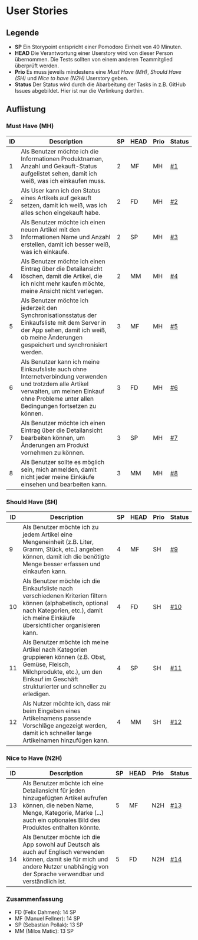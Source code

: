 # User Stories

## Legende

- **SP** Ein Storypoint entspricht einer Pomodoro Einheit von 40 Minuten.
- **HEAD** Die Verantwortung einer Userstory wird von dieser Person übernommen. Die Tests sollten von einem anderen Teammitglied
überprüft werden.
- **Prio** Es muss jeweils mindestens eine *Must Have (MH)*, *Should Have (SH)* und *Nice to have (N2H)* Userstory geben.
- **Status** Der Status wird durch die Abarbeitung der Tasks in z.B. GitHub Issues abgebildet. Hier ist nur die Verlinkung dorthin.

## Auflistung

### Must Have (MH)

| ID  | Description                                                                                                                                                                                                                                                | SP  | HEAD | Prio | Status                                                                                        |
| --- | ---------------------------------------------------------------------------------------------------------------------------------------------------------------------------------------------------------------------------------------------------------- | --- | ---- | ---- | --------------------------------------------------------------------------------------------- |
| 1   | Als Benutzer möchte ich die Informationen Produktnamen, Anzahl und Gekauft-Status aufgelistet sehen, damit ich weiß, was ich einkaufen muss.                                                                        | 2   | MF   | MH   | [#1](https://github.com/TGM-HIT/syt5-gek1051-mobile-application-fmms_shoppinglist/issues/3)   |
| 2   | Als User kann ich den Status eines Artikels auf gekauft setzen, damit ich weiß, was ich alles schon eingekauft habe.                                                                                                | 2   | FD   | MH   | [#2](https://github.com/TGM-HIT/syt5-gek1051-mobile-application-fmms_shoppinglist/issues/4)   |
| 3   | Als Benutzer möchte ich einen neuen Artikel mit den Informationen Name und Anzahl erstellen, damit ich besser weiß, was ich einkaufe.                                                                              | 2   | SP   | MH   | [#3](https://github.com/TGM-HIT/syt5-gek1051-mobile-application-fmms_shoppinglist/issues/5)   |
| 4   | Als Benutzer möchte ich einen Eintrag über die Detailansicht löschen, damit die Artikel, die ich nicht mehr kaufen möchte, meine Ansicht nicht verlegen.                                                            | 2   | MM   | MH   | [#4](https://github.com/TGM-HIT/syt5-gek1051-mobile-application-fmms_shoppinglist/issues/6)   |
| 5   | Als Benutzer möchte ich jederzeit den Synchronisationsstatus der Einkaufsliste mit dem Server in der App sehen, damit ich weiß, ob meine Änderungen gespeichert und synchronisiert werden.                          | 3   | MF   | MH   | [#5](https://github.com/TGM-HIT/syt5-gek1051-mobile-application-fmms_shoppinglist/issues/7)   |
| 6   | Als Benutzer kann ich meine Einkaufsliste auch ohne Internetverbindung verwenden und trotzdem alle Artikel verwalten, um meinen Einkauf ohne Probleme unter allen Bedingungen fortsetzen zu können.                  | 3   | FD   | MH   | [#6](https://github.com/TGM-HIT/syt5-gek1051-mobile-application-fmms_shoppinglist/issues/14)  |
| 7   | Als Benutzer möchte ich einen Eintrag über die Detailansicht bearbeiten können, um Änderungen am Produkt vornehmen zu können.                                                                                       | 3   | SP   | MH   | [#7](https://github.com/TGM-HIT/syt5-gek1051-mobile-application-fmms_shoppinglist/issues/16)  |
| 8   | Als Benutzer sollte es möglich sein, mich anmelden, damit nicht jeder meine Einkäufe einsehen und bearbeiten kann.                                                                                                 | 3   | MM   | MH   | [#8](https://github.com/TGM-HIT/syt5-gek1051-mobile-application-fmms_shoppinglist/issues/8)   |

### Should Have (SH)

| ID  | Description                                                                                                                                                                                                                                          | SP  | HEAD | Prio | Status                                                                                        |
| --- | ---------------------------------------------------------------------------------------------------------------------------------------------------------------------------------------------------------------------------------------------------- | --- | ---- | ---- | --------------------------------------------------------------------------------------------- |
| 9   | Als Benutzer möchte ich zu jedem Artikel eine Mengeneinheit (z.B. Liter, Gramm, Stück, etc.) angeben können, damit ich die benötigte Menge besser erfassen und einkaufen kann.                                 | 4   | MF   | SH   | [#9](https://github.com/TGM-HIT/syt5-gek1051-mobile-application-fmms_shoppinglist/issues/9)   |
| 10  | Als Benutzer möchte ich die Einkaufsliste nach verschiedenen Kriterien filtern können (alphabetisch, optional nach Kategorien, etc.), damit ich meine Einkäufe übersichtlicher organisieren kann.              | 4   | FD   | SH   | [#10](https://github.com/TGM-HIT/syt5-gek1051-mobile-application-fmms_shoppinglist/issues/10)  |
| 11  | Als Benutzer möchte ich meine Artikel nach Kategorien gruppieren können (z.B. Obst, Gemüse, Fleisch, Milchprodukte, etc.), um den Einkauf im Geschäft strukturierter und schneller zu erledigen.              | 4   | SP   | SH   | [#11](https://github.com/TGM-HIT/syt5-gek1051-mobile-application-fmms_shoppinglist/issues/11)  |
| 12  | Als Nutzer möchte ich, dass mir beim Eingeben eines Artikelnamens passende Vorschläge angezeigt werden, damit ich schneller lange Artikelnamen hinzufügen kann.                                                 | 4   | MM   | SH   | [#12](https://github.com/TGM-HIT/syt5-gek1051-mobile-application-fmms_shoppinglist/issues/15) |

### Nice to Have (N2H)

| ID  | Description                                                                                                                                                                                                                                      | SP  | HEAD | Prio | Status                                                                                        |
| --- | ---------------------------------------------------------------------------------------------------------------------------------------------------------------------------------------------------------------------------------------------- | --- | ---- | ---- | --------------------------------------------------------------------------------------------- |
| 13  | Als Benutzer möchte ich eine Detailansicht für jeden hinzugefügten Artikel aufrufen können, die neben Name, Menge, Kategorie, Marke (...) auch ein optionales Bild des Produktes enthalten könnte.          | 5   | MF   | N2H  | [#13](https://github.com/TGM-HIT/syt5-gek1051-mobile-application-fmms_shoppinglist/issues/17) |
| 14  | Als Benutzer möchte ich die App sowohl auf Deutsch als auch auf Englisch verwenden können, damit sie für mich und andere Nutzer unabhängig von der Sprache verwendbar und verständlich ist.              | 5   | FD   | N2H  | [#14](https://github.com/TGM-HIT/syt5-gek1051-mobile-application-fmms_shoppinglist/issues/12) |


### Zusammenfassung

- FD (Felix Dahmen): 14 SP
- MF (Manuel Fellner): 14 SP
- SP (Sebastian Pollak): 13 SP
- MM (Milos Matic): 13 SP

